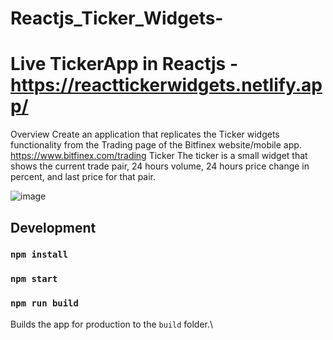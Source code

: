 
# Reactjs_Ticker_Widgets-

# Live TickerApp in Reactjs - https://reacttickerwidgets.netlify.app/
Overview Create an application that replicates the  Ticker widgets functionality from the Trading page of the Bitfinex website/mobile app. https://www.bitfinex.com/trading  Ticker The ticker is a small widget that shows the current trade pair, 24 hours volume, 24 hours price change in percent, and last price for that pair.



![image](https://user-images.githubusercontent.com/55871146/137847939-c56f2369-ae52-4852-ad78-ef09c8a216c6.png)



## Development


### `npm install`


### `npm start`


### `npm run build`

Builds the app for production to the `build` folder.\
